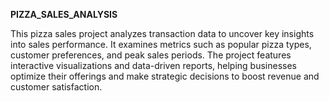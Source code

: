 **PIZZA_SALES_ANALYSIS**


This pizza sales project analyzes transaction data to uncover key insights into sales performance. It examines metrics such as popular pizza types, customer preferences, and peak sales periods. The project features interactive visualizations and data-driven reports, helping businesses optimize their offerings and make strategic decisions to boost revenue and customer satisfaction.
